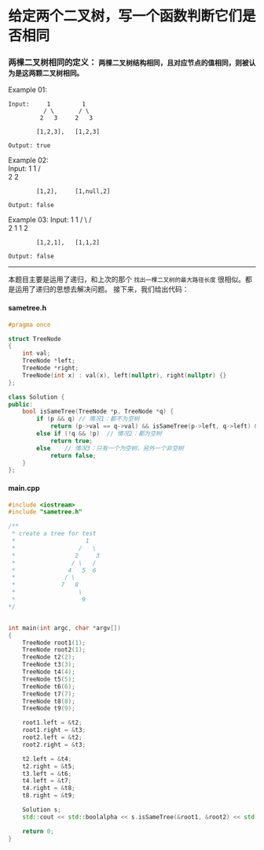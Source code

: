 给定两个二叉树，写一个函数判断它们是否相同
=================
### 两棵二叉树相同的定义：  `两棵二叉树结构相同，且对应节点的值相同，则被认为是这两颗二叉树相同。`
Example 01: <br>
	
	Input:     1         1
	          / \       / \
	         2   3     2   3
	
	        [1,2,3],   [1,2,3]
	
	Output: true

Example 02:<br>
	Input:     1         1
	          /           \
	         2             2
	
	        [1,2],     [1,null,2]
	
	Output: false
	
Example 03:
	Input:     1         1
	          / \       / \
	         2   1     1   2
	
	        [1,2,1],   [1,1,2]
	
	Output: false
*****************
本题目主要是运用了递归，和上次的那个 `找出一棵二叉树的最大路径长度` 很相似。都是运用了递归的思想去解决问题。
接下来，我们给出代码：<br>
#### sametree.h
```cpp
#pragma once

struct TreeNode
{
    int val;
    TreeNode *left;
    TreeNode *right;
    TreeNode(int x) : val(x), left(nullptr), right(nullptr) {}
};

class Solution {
public:
    bool isSameTree(TreeNode *p, TreeNode *q) {
        if (p && q) // 情况1：都不为空树
            return (p->val == q->val) && isSameTree(p->left, q->left) && isSameTree(p->right, q->right);
        else if (!q && !p)  // 情况2：都为空树
            return true;
        else    // 情况3：只有一个为空树，另外一个非空树
            return false;
    }
};
```

#### main.cpp
```cpp
#include <iostream>
#include "sametree.h"

/**
 * create a tree for test
 *                    1
 *                  /   \
 *                 2     3
 *                / \   /
 *               4   5  6
 *              / \
 *             7   8
 *                  \
 *                   9
*/


int main(int argc, char *argv[])
{
    TreeNode root1(1);
    TreeNode root2(1);
    TreeNode t2(2);
    TreeNode t3(3);
    TreeNode t4(4);
    TreeNode t5(5);
    TreeNode t6(6);
    TreeNode t7(7);
    TreeNode t8(8);
    TreeNode t9(9);

    root1.left = &t2;
    root1.right = &t3;
    root2.left = &t2;
    root2.right = &t3;

    t2.left = &t4;
    t2.right = &t5;
    t3.left = &t6;
    t4.left = &t7;
    t4.right = &t8;
    t8.right = &t9;

    Solution s;
    std::cout << std::boolalpha << s.isSameTree(&root1, &root2) << std::endl;

    return 0;
}
```
